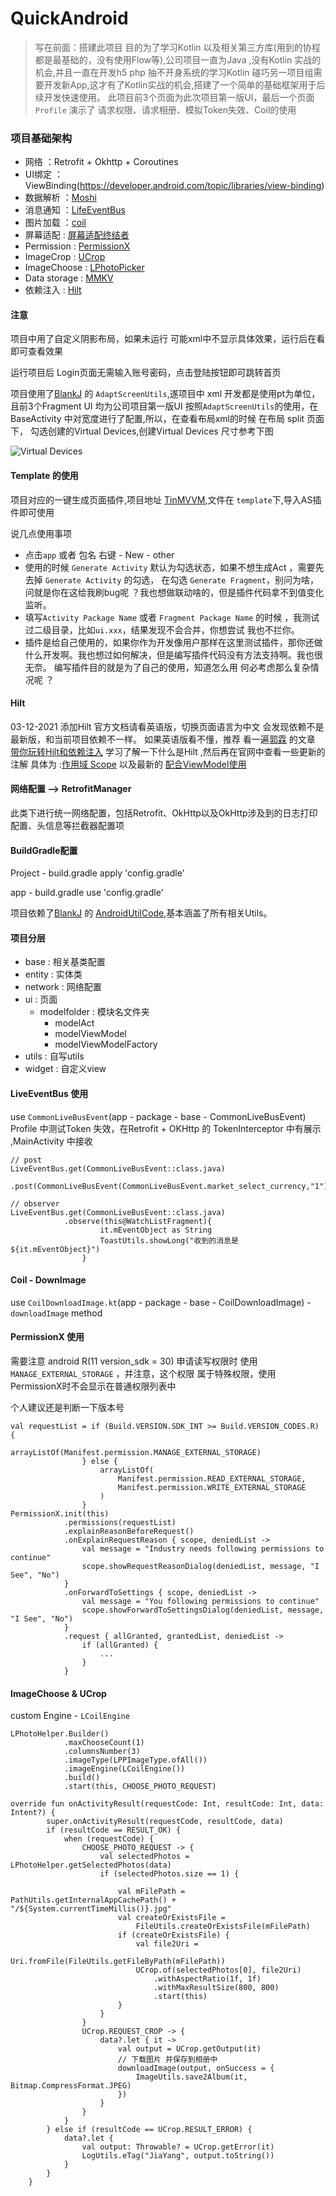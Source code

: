 # QuickAndroid
> 写在前面：搭建此项目 目的为了学习Kotlin 以及相关第三方库(用到的协程都是最基础的，没有使用Flow等),公司项目一直为Java ,没有Kotlin 实战的机会,并且一直在开发h5 php 抽不开身系统的学习Kotlin
> 碰巧另一项目组需要开发新App,这才有了Kotlin实战的机会,搭建了一个简单的基础框架用于后续开发快速使用。
> 此项目前3个页面为此次项目第一版UI，最后一个页面 `Profile` 演示了 请求权限、请求相册、模拟Token失效、Coil的使用
### 项目基础架构

* 网络 ：Retrofit + Okhttp + Coroutines
* UI绑定 ：ViewBinding(https://developer.android.com/topic/libraries/view-binding)
* 数据解析 ：[Moshi](https://github.com/square/moshi)
* 消息通知 ：[LifeEventBus](https://github.com/JeremyLiao/LiveEventBus)
* 图片加载 ：[coil](https://github.com/coil-kt/coil)
* 屏幕适配  : [屏幕适配终结者](https://www.jianshu.com/p/7da141e682c7)
* Permission : [PermissionX](https://github.com/guolindev/PermissionX)
* ImageCrop : [UCrop](https://github.com/Yalantis/uCrop)
* ImageChoose : [LPhotoPicker](https://github.com/limuyang2/LPhotoPicker)
* Data storage : [MMKV](https://github.com/Tencent/MMKV)
* 依赖注入 : [Hilt](https://developer.android.com/training/dependency-injection)

#### 注意
项目中用了自定义阴影布局，如果未运行 可能xml中不显示具体效果，运行后在看即可查看效果

运行项目后 Login页面无需输入账号密码，点击登陆按钮即可跳转首页

项目使用了[BlankJ](https://github.com/Blankj) 的 `AdaptScreenUtils`,遂项目中 xml 开发都是使用pt为单位，且前3个Fragment UI 均为公司项目第一版UI
按照`AdaptScreenUtils`的使用，在BaseActivity 中对宽度进行了配置,所以，在查看布局xml的时候 在布局 split 页面下，
勾选创建的Virtual Devices,创建Virtual Devices 尺寸参考下图

![Virtual Devices](https://github.com/JiaYang627/QuickAndroid/blob/main/pic/img.png)


#### Template 的使用
项目对应的一键生成页面插件,项目地址 [TinMVVM](https://github.com/JiaYang627/TinMVVM),文件在 `template`下,导入AS插件即可使用

说几点使用事项
* 点击`app` 或者 包名 右键 - New - other
* 使用的时候 `Generate Activity` 默认为勾选状态，如果不想生成Act ，需要先去掉 `Generate Activity` 的勾选，
  在勾选 `Generate Fragment`，别问为啥，问就是你在这给我刷bug呢 ？我也想做联动啥的，但是插件代码拿不到值变化监听。
* 填写`Activity Package Name` 或者 `Fragment Package Name` 的时候 ，我测试过二级目录，比如`ui.xxx`，结果发现不会合并，你想尝试 我也不拦你。
* 插件是给自己使用的，如果你作为开发像用户那样在这里测试插件，那你还做什么开发啊。我也想过如何解决，但是编写插件代码没有方法支持啊。我也很无奈。
  编写插件目的就是为了自己的使用，知道怎么用 何必考虑那么复杂情况呢 ？

#### Hilt
03-12-2021 添加Hilt
官方文档请看英语版，切换页面语言为中文 会发现依赖不是最新版，和当前项目依赖不一样。
如果英语版看不懂，推荐 看一遍[郭霖](https://guolin.blog.csdn.net/) 的文章 [带你玩转Hilt和依赖注入](https://blog.csdn.net/guolin_blog/article/details/109787732?ops_request_misc=%257B%2522request%255Fid%2522%253A%2522163850054516780269881756%2522%252C%2522scm%2522%253A%252220140713.130102334.pc%255Fblog.%2522%257D&request_id=163850054516780269881756&biz_id=0&utm_medium=distribute.pc_search_result.none-task-blog-2~blog~first_rank_v2~rank_v29-1-109787732.pc_v2_rank_blog_default&utm_term=%E6%B3%A8%E5%85%A5&spm=1018.2226.3001.4450)
学习了解一下什么是Hilt ,然后再在官网中查看一些更新的注解 具体为 :[作用域 Scope](https://developer.android.com/training/dependency-injection/hilt-android#component-scopes) 以及最新的 [配合ViewModel使用](https://developer.android.com/training/dependency-injection/hilt-jetpack)


#### 网络配置 --> RetrofitManager

此类下进行统一网络配置，包括Retrofit、OkHttp以及OkHttp涉及到的日志打印配置、头信息等拦截器配置项

#### BuildGradle配置

Project - build.gradle apply 'config.gradle'

app - build.gradle use 'config.gradle'

项目依赖了[BlankJ](https://github.com/Blankj) 的 [AndroidUtilCode](https://github.com/Blankj/AndroidUtilCode),基本涵盖了所有相关Utils。

#### 项目分层

* base      : 相关基类配置
* entity    : 实体类
* network   : 网络配置
* ui        : 页面
    * modelfolder   : 模块名文件夹
        * modelAct
        * modelViewModel
        * modelViewModelFactory
* utils     : 自写utils
* widget    : 自定义view

#### LiveEventBus 使用

use `CommonLiveBusEvent`(app - package - base - CommonLiveBusEvent)
Profile 中测试Token 失效，在Retrofit + OKHttp 的 TokenInterceptor 中有展示 ,MainActivity 中接收

```
// post
LiveEventBus.get(CommonLiveBusEvent::class.java)
            .post(CommonLiveBusEvent(CommonLiveBusEvent.market_select_currency,"1"))
                                
// observer
LiveEventBus.get(CommonLiveBusEvent::class.java)
            .observe(this@WatchListFragment){
                    it.mEventObject as String
                    ToastUtils.showLong("收到的消息是${it.mEventObject}")
                }
```

#### Coil - DownImage
use `CoilDownloadImage.kt`(app - package - base - CoilDownloadImage) - `downloadImage` method

#### PermissionX 使用

需要注意 android R(11 version_sdk = 30) 申请读写权限时 使用 `MANAGE_EXTERNAL_STORAGE` ，并注意，这个权限
属于特殊权限，使用PermissionX时不会显示在普通权限列表中

个人建议还是判断一下版本号
```
val requestList = if (Build.VERSION.SDK_INT >= Build.VERSION_CODES.R) {
                    arrayListOf(Manifest.permission.MANAGE_EXTERNAL_STORAGE)
                } else {
                    arrayListOf(
                        Manifest.permission.READ_EXTERNAL_STORAGE,
                        Manifest.permission.WRITE_EXTERNAL_STORAGE
                    )
                }
PermissionX.init(this)
            .permissions(requestList)
            .explainReasonBeforeRequest()
            .onExplainRequestReason { scope, deniedList ->
                val message = "Industry needs following permissions to continue"
                scope.showRequestReasonDialog(deniedList, message, "I See", "No")
            }
            .onForwardToSettings { scope, deniedList ->
                val message = "You following permissions to continue"
                scope.showForwardToSettingsDialog(deniedList, message, "I See", "No")
            }
            .request { allGranted, grantedList, deniedList ->
                if (allGranted) {
                    ...
                }
            }
```

#### ImageChoose & UCrop
custom Engine - `LCoilEngine`
```
LPhotoHelper.Builder()
            .maxChooseCount(1)
            .columnsNumber(3)
            .imageType(LPPImageType.ofAll())
            .imageEngine(LCoilEngine())
            .build()
            .start(this, CHOOSE_PHOTO_REQUEST)

override fun onActivityResult(requestCode: Int, resultCode: Int, data: Intent?) {
        super.onActivityResult(requestCode, resultCode, data)
        if (resultCode == RESULT_OK) {
            when (requestCode) {
                CHOOSE_PHOTO_REQUEST -> {
                    val selectedPhotos = LPhotoHelper.getSelectedPhotos(data)
                    if (selectedPhotos.size == 1) {

                        val mFilePath = PathUtils.getInternalAppCachePath() + "/${System.currentTimeMillis()}.jpg"
                        val createOrExistsFile =
                            FileUtils.createOrExistsFile(mFilePath)
                        if (createOrExistsFile) {
                            val file2Uri =
                                Uri.fromFile(FileUtils.getFileByPath(mFilePath))
                            UCrop.of(selectedPhotos[0], file2Uri)
                                .withAspectRatio(1f, 1f)
                                .withMaxResultSize(800, 800)
                                .start(this)
                        }
                    }
                }
                UCrop.REQUEST_CROP -> {
                    data?.let { it ->
                        val output = UCrop.getOutput(it)
                        // 下载图片 并保存到相册中
                        downloadImage(output, onSuccess = {
                            ImageUtils.save2Album(it, Bitmap.CompressFormat.JPEG)
                        })
                    }
                }
            }
        } else if (resultCode == UCrop.RESULT_ERROR) {
            data?.let {
                val output: Throwable? = UCrop.getError(it)
                LogUtils.eTag("JiaYang", output.toString())
            }
        }
    }
```
